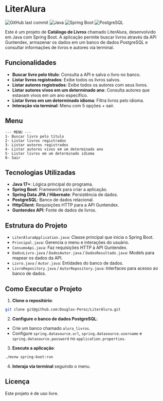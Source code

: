 # LiterAlura

![GitHub last commit](https://img.shields.io/github/last-commit/Douglas-Perez/LiterAlura-Challenge-One)
![Java](https://img.shields.io/badge/Java-ED8B00?logo=java&logoColor=white)
![Spring Boot](https://img.shields.io/badge/SpringBoot-6DB33F?logo=spring&logoColor=white)
![PostgreSQL](https://img.shields.io/badge/PostgreSQL-336791?logo=postgresql&logoColor=white)

Este é um projeto de **Catálogo de Livros** chamado LiterAlura, desenvolvido em Java com Spring Boot. A aplicação permite buscar livros através da API Guntendex, armazenar os dados em um banco de dados PostgreSQL e consultar informações de livros e autores via terminal.

## Funcionalidades

* **Buscar livro pelo título**: Consulta a API e salva o livro no banco.
* **Listar livros registrados**: Exibe todos os livros salvos.
* **Listar autores registrados**: Exibe todos os autores com seus livros.
* **Listar autores vivos em um determinado ano**: Consulta autores que estavam vivos em um ano específico.
* **Listar livros em um determinado idioma**: Filtra livros pelo idioma.
* **Interação via terminal**: Menu com 5 opções + sair.

## Menu

```
--- MENU ---
1- Buscar livro pelo título
2- Listar livros registrados
3- Listar autores registrados
4- Listar autores vivos em um determinado ano
5- Listar livros em um determinado idioma
0- Sair
```

## Tecnologias Utilizadas

* **Java 17+**: Lógica principal do programa.
* **Spring Boot**: Framework para criar a aplicação.
* **Spring Data JPA / Hibernate**: Persistência de dados.
* **PostgreSQL**: Banco de dados relacional.
* **HttpClient**: Requisições HTTP para a API Guntendex.
* **Guntendex API**: Fonte de dados de livros.

## Estrutura do Projeto

* `LiterAluraApplication.java`: Classe principal que inicia o Spring Boot.
* `Principal.java`: Gerencia o menu e interações do usuário.
* `ConsumoApi.java`: Faz requisições HTTP à API Guntendex.
* `DadosLivro.java` / `DadosAutor.java` / `DadosResultado.java`: Models para mapear os dados da API.
* `Livro.java` / `Autor.java`: Entidades do banco de dados.
* `LivroRepository.java` / `AutorRepository.java`: Interfaces para acesso ao banco de dados.

## Como Executar o Projeto

1. **Clone o repositório**:

```bash
git clone git@github.com:Douglas-Perez/LiterAlura.git
```

2. **Configure o banco de dados PostgreSQL**:

* Crie um banco chamado `alura_livros`.
* Configure `spring.datasource.url`, `spring.datasource.username` e `spring.datasource.password` no `application.properties`.

3. **Execute a aplicação**:

```bash
./mvnw spring-boot:run
```

4. **Interaja via terminal** seguindo o menu.

## Licença

Este projeto é de uso livre.

